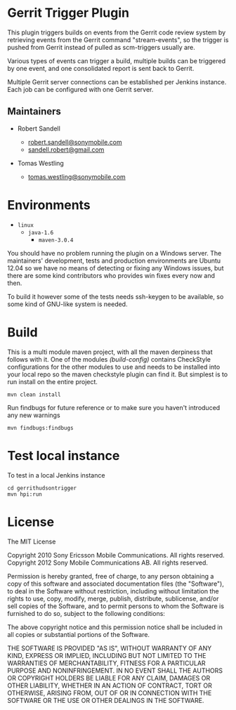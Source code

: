 # Gerrit Trigger Plugin

This plugin triggers builds on events from the Gerrit code review system by
retrieving events from the Gerrit command "stream-events", so the trigger is
pushed from Gerrit instead of pulled as scm-triggers usually are.

Various types of events can trigger a build, multiple builds can be triggered
by one event, and one consolidated report is sent back to Gerrit.

Multiple Gerrit server connections can be established per Jenkins instance.
Each job can be configured with one Gerrit server.


## Maintainers

* Robert Sandell
  - robert.sandell@sonymobile.com
  - sandell.robert@gmail.com

* Tomas Westling
  - tomas.westling@sonymobile.com


# Environments
* `linux`
    * `java-1.6`
        * `maven-3.0.4`

You should have no problem running the plugin on a Windows server.
The maintainers' development, tests and production environments are
Ubuntu 12.04 so we have no means of detecting or fixing any Windows issues,
but there are some kind contributors who provides win fixes every now and then.

To build it however some of the tests needs ssh-keygen to be available,
so some kind of GNU-like system is needed.


# Build

This is a multi module maven project, with all the maven derpiness that follows
with it. One of the modules _(build-config)_ contains CheckStyle configurations
for the other modules to use and needs to be installed into your local repo so 
the maven checkstyle plugin can find it. 
But simplest is to run install on the entire project.

    mvn clean install
    
Run findbugs for future reference
or to make sure you haven't introduced any new warnings

    mvn findbugs:findbugs
    
# Test local instance

To test in a local Jenkins instance

    cd gerrithudsontrigger
    mvn hpi:run


# License

The MIT License

Copyright 2010 Sony Ericsson Mobile Communications. All rights reserved.
Copyright 2012 Sony Mobile Communications AB. All rights reserved.

Permission is hereby granted, free of charge, to any person obtaining a copy
of this software and associated documentation files (the "Software"), to deal
in the Software without restriction, including without limitation the rights
to use, copy, modify, merge, publish, distribute, sublicense, and/or sell
copies of the Software, and to permit persons to whom the Software is
furnished to do so, subject to the following conditions:

The above copyright notice and this permission notice shall be included in
all copies or substantial portions of the Software.

THE SOFTWARE IS PROVIDED "AS IS", WITHOUT WARRANTY OF ANY KIND, EXPRESS OR
IMPLIED, INCLUDING BUT NOT LIMITED TO THE WARRANTIES OF MERCHANTABILITY,
FITNESS FOR A PARTICULAR PURPOSE AND NONINFRINGEMENT. IN NO EVENT SHALL THE
AUTHORS OR COPYRIGHT HOLDERS BE LIABLE FOR ANY CLAIM, DAMAGES OR OTHER
LIABILITY, WHETHER IN AN ACTION OF CONTRACT, TORT OR OTHERWISE, ARISING FROM,
OUT OF OR IN CONNECTION WITH THE SOFTWARE OR THE USE OR OTHER DEALINGS IN
THE SOFTWARE.

